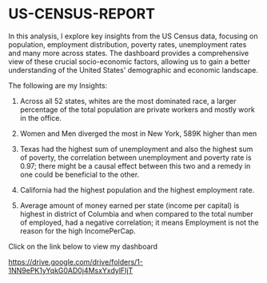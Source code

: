 # US-CENSUS-REPORT

In this analysis, I explore key insights from the US Census data, focusing on population, employment distribution, poverty rates, unemployment rates and many more across states. The dashboard provides a comprehensive view of these crucial socio-economic factors, allowing us to gain a better understanding of the United States' demographic and economic landscape. 

The following are my Insights:

1.  Across all 52 states, whites are the most dominated race, a larger percentage of the total population are private workers and mostly work in the office.

2.  Women and Men diverged the most in New York, 589K higher than men 

3.  Texas had the highest sum of unemployment and also the highest sum of poverty, the correlation between unemployment and poverty rate is 0.97; there might be a causal effect between this two and a remedy in one 
  could be beneficial to the other.

4.  California had the highest population and the highest employment rate.

5.  Average amount of money earned per state (income per capital) is highest in district of Columbia and when compared to the total number of employed, had a negative correlation; it means Employment is not the 
  reason for the high IncomePerCap.

   Click on the link below to view my dashboard

  https://drive.google.com/drive/folders/1-1NN9ePK1yYqkG0AD0j4MsxYxdylFIjT

